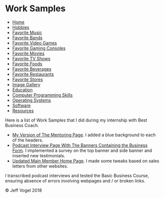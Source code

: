 <head>
		<link href="styles/Website About Me - main.md" rel="stylesheet"/>
	</head>
	<body onload="WorkSamplesProcess()">
		<div class = "header">
			<h1>Work Samples</h1>
		</div>
		<div class="nav">
			<ul>
				<li><a href="Website About Me - Main.md">Home</a></li>
				<li><a href="Website About Me - Hobbies.md">Hobbies</a></li>
				<li><a href="Website About Me - Favorite Music.md">Favorite Music</a></li>
				<li><a href="Website About Me - Favorite Bands.md">Favorite Bands</a></li>
				<li><a href="Website About Me - Favorite Video Games.md">Favorite Video Games</a></li>
				<li><a href="Website About Me - Favorite Gaming Consoles.md">Favorite Gaming Consoles</a></li>
				<li><a href="Website About Me - Favorite Movies.md">Favorite Movies</a></li>
				<li><a href="Website About Me - Favorite TV Shows.md">Favorite TV Shows</a></li>
				<li><a href="Website About Me - Favorite Foods.md">Favorite Foods</a></li>
				<li><a href="Website About Me - Favorite Beverages.md">Favorite Beverages</a></li>
				<li><a href="Website About Me - Favorite Restaurants.md">Favorite Restaurants</a></li>
				<li><a href="Website About Me - Favorite Stores.md">Favorite Stores</a></li>
				<li><a href="Website About Me - Image Gallery.md">Image Gallery</a></li>
				<li><a href="Website About Me - Education.md">Education</a></li>
				<li><a href="Website About Me - Computer Programming Skills.md">Computer Programming Skills</a></li>
				<li><a href="Website About Me - Operating Systems.md">Operating Systems</a></li>
				<li><a href="Website About Me - Software.md">Software</a></li>
				<li><a href="Website About Me - Resources.md">Resources</a></li>
			</ul>
		</div>
		<div class = "content">
			<p>Here is a list of Work Samples that I did during my internship with Best Business Coach.</p>
			<div id="myDivWorkSamplesElement">
				<ul>
					<li><a href="http://members.bestbusinesscoach.ca/jeff-job">My Version of The Mentoring Page</a>. I added a blue background to each of the headers.</li>
					<li><a href="http://members.bestbusinesscoach.ca/podcast-interviews">Podcast Interview Page With The Banners Containing the Business Form</a>. I implemented a survey on the top banner and side banner and inserted new testimonials.</li>
					<li><a href="http://members.bestbusinesscoach.ca/main-member-home">Updated Main Member Home Page</a>. I made some tweaks based on sales letters from other websites.</li>
				</ul>
				<p>I transcribed podcast interviews and tested the Basic Business Course, ensuring absence of errors involving webpages and / or broken links.</p>
			</div>
		</div>
		<div class = "footer">
			<p>&copy; Jeff Vogel 2018</p>
		</div>
	</body>

